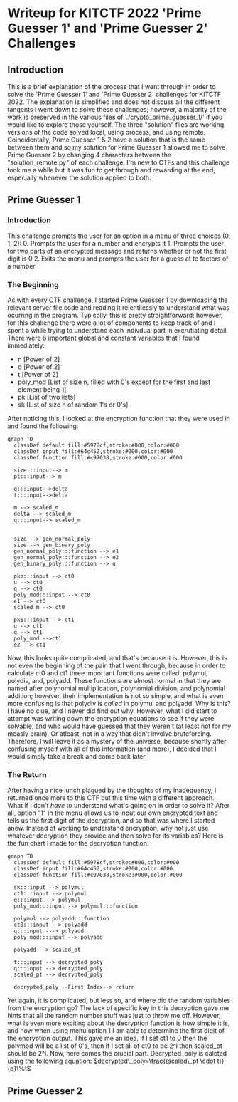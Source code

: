 # Writeup for KITCTF 2022 'Prime Guesser 1' and 'Prime Guesser 2' Challenges
## Introduction
  This is a brief explanation of the process that I went through in order to solve the 'Prime Guesser 1' and 'Prime Guesser 2' challenges for KITCTF 2022. The explanation is simplified and does not discuss all the different tangents I went down to solve these challenges; however, a majority of the work is preserved in the various files of './crypto_prime_guesser_1/' if you would like to explore those yourself. The three "solution" files are working versions of the code solved local, using process, and using remote. Coincidentally, Prime Guesser 1 & 2 have a solution that is the same between them and so my solution for Prime Guesser 1 allowed me to solve Prime Guesser 2 by changing 4 characters between the "solution_remote.py" of each challenge. I'm new to CTFs and this challenge took me a while but it was fun to get through and rewarding at the end, especially whenever the solution applied to both.

## Prime Guesser 1
### Introduction
  This challenge prompts the user for an option in a menu of three choices (0, 1, 2):
    0. Prompts the user for a number and encrypts it
    1. Prompts the user for two parts of an encrypted message and returns whether or not the first digit is 0
    2. Exits the menu and prompts the user for a guess at te factors of a number
### The Beginning
  As with every CTF challenge, I started Prime Guesser 1 by downloading the relevant server file code and reading it relentllessly to understand what was ocurring in the program. Typically, this is pretty straightforward; however, for this challenge there were a lot of components to keep track of and I spent a while trying to understand each indivdual part in excrutiating detail. There were 6 important global and constant variables that I found immediately:
* n [Power of 2]
* q [Power of 2]
* t [Power of 2]
* poly_mod [List of size n, filled with 0's except for the first and last element being 1]
* pk [List of two lists]
* sk [List of size n of random 1's or 0's]

After noticing this, I looked at the encryption function that they were used in and found the following:
  ```mermaid
graph TD
    classDef default fill:#5978cf,stroke:#000,color:#000
    classDef input fill:#64c452,stroke:#000,color:#000
    classDef function fill:#c97038,stroke:#000,color:#000

    size:::input--> m
    pt:::input--> m

    q:::input-->delta
    t:::input-->delta

    m --> scaled_m
    delta --> scaled_m
    q:::input--> scaled_m


    size --> gen_normal_poly
    size --> gen_binary_poly
    gen_normal_poly:::function --> e1
    gen_normal_poly:::function --> e2
    gen_binary_poly:::function --> u

    pko:::input --> ct0
    u --> ct0
    q --> ct0
    poly_mod:::input --> ct0
    e1 --> ct0
    scaled_m --> ct0

    pk1:::input --> ct1
    u --> ct1
    q --> ct1
    poly_mod -->ct1
    e2 --> ct1
  ```
  Now, this looks quite complicated, and that's because it is. However, this is not even the beginning of the pain that I went through, because in order to calculate ct0 and ct1 three important functions were called: polymul, polydiv, and, polyadd. These functions are almost normal in that they are named after polynomial multiplication, polynomial division, and polynomial addition; however, their implementation is not so simple, and what is even more confusing is that polydiv is *called* in polymul and polyadd. Why is this? I have no clue, and I never did find out why. However, what I did start to attempt was writing down the encryption equations to see if they were solvable, and who would have guessed that they weren't (at least not for my measly brain). Or atleast, not in a way that didn't involve bruteforcing. Therefore, I will leave it as a mystery of the universe, because shortly after confusing myself with all of this information (and more), I decided that I would simply take a break and come back later.
### The Return
  After having a nice lunch plagued by the thoughts of my inadequency, I returned once more to this CTF but this time with a different approach. What if I don't *have* to understand what's going on in order to solve it? After all, option "1" in the menu allows us to input our own encrypted text and tells us the first digit of the decryption, and so that was where I started anew. Instead of working to understand encryption, why not just use whatever decryption they provide and then solve for its variables? Here is the fun chart I made for the decryption function:
  ```mermaid
  graph TD
    classDef default fill:#5978cf,stroke:#000,color:#000
    classDef input fill:#64c452,stroke:#000,color:#000
    classDef function fill:#c97038,stroke:#000,color:#000

    sk:::input --> polymul
    ct1:::input --> polymul
    q:::input --> polymul
    poly_mod:::input --> polymul:::function

    polymul --> polyadd:::function
    ct0:::input --> polyadd
    q:::input ---> polyadd
    poly_mod:::input --> polyadd

    polyadd --> scaled_pt

    t:::input --> decrypted_poly
    q:::input --> decrypted_poly
    scaled_pt --> decrypted_poly

    decrypted_poly --First Index--> return
  ```
  Yet again, it is complicated, but less so, and where did the random variables from the encryption go? The lack of specific key in this decryption gave me hints that all the random number stuff was just to throw me off. However, what is even more exciting about the decryption function is how simple it is, and how when using menu option 1 I am able to determine the first digit of the encryption output. This gave me an idea, if I set ct1 to 0 then the polymod will be a list of 0's, then if I set all of ct0 to be 2^i then scaled_pt should be 2^i. Now, here comes the crucial part. Decrypted_poly is calcted using the following equation:
$decrypted\_poly=\frac{(scaled\_pt \cdot t)}{q}\%t$
## Prime Guesser 2

